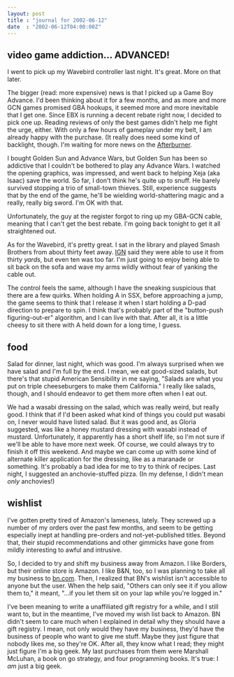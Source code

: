 ```yaml
---
layout: post
title : "journal for 2002-06-12"
date  : "2002-06-12T04:00:00Z"
---
```

## video game addiction... ADVANCED!

I went to pick up my Wavebird controller last night.  It's great.  More on that later.  

The bigger (read: more expensive) news is that I picked up a Game Boy Advance. I'd been thinking about it for a few months, and as more and more GCN games promised GBA hookups, it seemed more and more inevitable that I get one.  Since EBX is running a decent rebate right now, I decided to pick one up.  Reading reviews of only the best games didn't help me fight the urge, either.  With only a few hours of gameplay under my belt, I am already happy with the purchase.  (It really does need some kind of backlight, though.  I'm waiting for more news on the <a href='http://www.tritonlabs.com'>Afterburner</a>.

I bought Golden Sun and Advance Wars, but Golden Sun has been so addictive that I couldn't be bothered to play any Advance Wars.  I watched the opening graphics, was impressed, and went back to helping Xeja (aka Isaac) save the world.  So far, I don't think he's quite up to snuff.  He barely survived stopping a trio of small-town thieves.  Still, experience suggests that by the end of the game, he'll be wielding world-shattering magic and a really, really big sword.  I'm OK with that.

Unfortunately, the guy at the register forgot to ring up my GBA-GCN cable, meaning that I can't get the best rebate.  I'm going back tonight to get it all straightened out.

As for the Wavebird, it's pretty great.  I sat in the library and played Smash Brothers from about thirty feet away.  <a href='http://gear.ign.com'>IGN</a> said they were able to use it from thirty <em>yards</em>, but even ten was too far.  I'm just going to enjoy being able to sit back on the sofa and wave my arms wildly without fear of yanking the cable out.

The control feels the same, although I have the sneaking suspicious that there are a few quirks.  When holding A in SSX, before approaching a jump, the game seems to think that I release it when I start holding a D-pad direction to prepare to spin.  I think that's probably part of the "button-push figuring-out-er" algorithm, and I can live with that.  After all, it is a little cheesy to sit there with A held down for a long time, I guess.

## food

Salad for dinner, last night, which was good.  I'm always surprised when we have salad and I'm full by the end.  I mean, we eat good-sized salads, but there's that stupid American Sensibility in me saying, "Salads are what you put on triple cheeseburgers to make them California."  I really like salads, though, and I should endeavor to get them more often when I eat out.

We had a wasabi dressing on the salad, which was really weird, but really good. I think that if I'd been asked what kind of things you could put wasabi on, I never would have listed salad.  But it was good and, as Gloria suggested, was like a honey mustard dressing with wasabi instead of mustard.  Unfortunately, it apparently has a short shelf life, so I'm not sure if we'll be able to have more next week.  Of course, we could always try to finish it off this weekend. And maybe we can come up with some kind of alternate killer application for the dressing, like as a maranade or something.  It's probably a bad idea for me to try to think of recipes.  Last night, I suggested an anchovie-stuffed pizza. (In my defense, I didn't mean <em>only</em> anchovies!)

## wishlist

I've gotten pretty tired of Amazon's lameness, lately.  They screwed up a number of my orders over the past few months, and seem to be getting especially inept at handling pre-orders and not-yet-published titles.  Beyond that, their stupid recommendations and other gimmicks have gone from mildly interesting to awful and intrusive.

So, I decided to try and shift my business away from Amazon.  I like Borders, but their online store is Amazon.  I like B&N, too, so I was planning to take all my business to <a href='http://www.bn.com'>bn.com</a>.  Then, I realized that BN's wishlist isn't accessible to anyone but the user.  When the help said, "Others can only see it if you allow them to," it meant, "...if you let them sit on your lap while you're logged in."

I've been meaning to write a unaffiliated gift registry for a while, and I still want to, but in the meantime, I've moved my wish list back to Amazon.  BN didn't seem to care much when I explained in detail why they should have a gift registry.  I mean, not only would they have my business, they'd have the business of people who want to give me stuff.  Maybe they just figure that nobody likes me, so they're OK.  After all, they know what I read; they might just figure I'm a big geek.  My last purchases from them were Marshall McLuhan, a book on go strategy, and four programming books.  It's true:  I <em>am</em> just a big geek.

